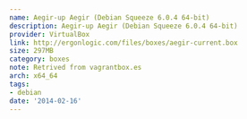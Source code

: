 ```yaml
---
name: Aegir-up Aegir (Debian Squeeze 6.0.4 64-bit)
description: Aegir-up Aegir (Debian Squeeze 6.0.4 64-bit)
provider: VirtualBox
link: http://ergonlogic.com/files/boxes/aegir-current.box
size: 297MB
category: boxes
note: Retrived from vagrantbox.es
arch: x64_64
tags:
- debian
date: '2014-02-16'
---
```

